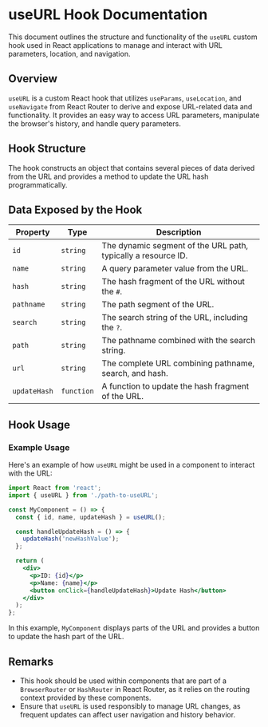# useURL Hook Documentation

This document outlines the structure and functionality of the `useURL` custom hook used in React applications to manage and interact with URL parameters, location, and navigation.

## Overview

`useURL` is a custom React hook that utilizes `useParams`, `useLocation`, and `useNavigate` from React Router to derive and expose URL-related data and functionality. It provides an easy way to access URL parameters, manipulate the browser's history, and handle query parameters.

## Hook Structure

The hook constructs an object that contains several pieces of data derived from the URL and provides a method to update the URL hash programmatically.

## Data Exposed by the Hook

| Property    | Type     | Description                                                |
|-------------|----------|------------------------------------------------------------|
| `id`        | `string` | The dynamic segment of the URL path, typically a resource ID. |
| `name`      | `string` | A query parameter value from the URL.                      |
| `hash`      | `string` | The hash fragment of the URL without the `#`.              |
| `pathname`  | `string` | The path segment of the URL.                               |
| `search`    | `string` | The search string of the URL, including the `?`.           |
| `path`      | `string` | The pathname combined with the search string.              |
| `url`       | `string` | The complete URL combining pathname, search, and hash.     |
| `updateHash`| `function`| A function to update the hash fragment of the URL.         |

## Hook Usage

### Example Usage

Here's an example of how `useURL` might be used in a component to interact with the URL:

```jsx
import React from 'react';
import { useURL } from './path-to-useURL';

const MyComponent = () => {
  const { id, name, updateHash } = useURL();

  const handleUpdateHash = () => {
    updateHash('newHashValue');
  };

  return (
    <div>
      <p>ID: {id}</p>
      <p>Name: {name}</p>
      <button onClick={handleUpdateHash}>Update Hash</button>
    </div>
  );
};
```

In this example, `MyComponent` displays parts of the URL and provides a button to update the hash part of the URL.

## Remarks

- This hook should be used within components that are part of a `BrowserRouter` or `HashRouter` in React Router, as it relies on the routing context provided by these components.
- Ensure that `useURL` is used responsibly to manage URL changes, as frequent updates can affect user navigation and history behavior.
